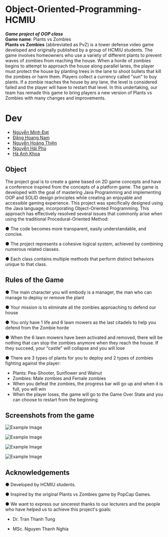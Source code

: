 # Object-Oriented-Programming-HCMIU
___Game project of OOP class___  
__Game name__: Plants vs Zombies  
__Plants vs Zombies__ (abbreviated as PvZ) is a tower defense video game developed and originally published by a group of HCMIU students. The game involves homeowners who use a variety of different plants to prevent waves of zombies from reaching the house. When a horde of zombies begins to attempt to approach the house along parallel lanes, the player must protect the house by planting trees in the lane to shoot bullets that kill the zombies or harm them. Players collect a currency called "sun" to buy plants. If a zombie reaches the house by any lane, the level is considered failed and the player will have to restart that level. In this undertaking, our team has remade this game to bring players a new version of Plants vs Zombies with many changes and improvements.


# Dev
  + [Nguyễn Minh Đạt](https://github.com/29Schiller) 
  + [Đặng Hoang Nam](https://github.com/Hoangnam25012004)
  + [Nguyễn Hoàng Thiện](https://github.com/THien2304)
  + [Nguyễn Hải Phú](https://github.com/haiphu241?fbclid=IwZXh0bgNhZW0CMTAAAR0uon2ssCab-7D8VY9w57XqmuPe8kb5k1i2cDjQt0mLowEXYANUZavdyYk_aem_AfbDl18PV0l_bNx1nTKAt5Y0jcVof-ikx7mZH2LmRfH_4xkXhBKXgj_2xax_KUD_2f4ZmreZjt0I5yd0BPFhLThx)
  + [Hà Anh Khoa](https://github.com/THien2304)

## Object 
The project goal is to create a game based on 2D game concepts and have a conference inspired from the concepts of a platform game. The game is developed with the goal of mastering Java Programming and implementing OOP and SOLID design principles while creating an enjoyable and accessible gaming experience. This project was specifically designed using the Java language, incorporating Object-Oriented Programming. This approach has effectively resolved several issues that commonly arise when using the traditional Procedural-Oriented Method:

● The code becomes more transparent, easily understandable, and concise.

● The project represents a cohesive logical system, achieved by combining numerous related classes.

● Each class contains multiple methods that perform distinct behaviors unique to that class.

## Rules of the Game
● The main character you will embody is a manager, the man who can manage to deploy or remove the plant

● Your mission is to eliminate all the zombies approaching to defend our house 

● You only have 1 life and 6 lawn mowers as the last citadels to help you defend from the Zombie horde

● When the 6 lawn mowers have been activated and removed, there will be nothing that can stop the zombies anymore when they reach the house. If they succeed, your “castle” will collapse and you will lose

● There are 3 types of plants for you to deploy and 2 types of zombies fighting against the player:
+ Plants: Pea-Shooter, Sunflower and Walnut
+ Zombies: Male zombies and Female zombies
+ When you defeat the zombies, the progress bar will go up and when it is full, you will win
+ When the player loses, the game will go to the Game Over State and you can choose to restart from the beginning



## Screenshots from the game

![Example Image](https://github.com/29Schiller/OOP_HCMIU_PLantVsZombies/blob/main/src/Resource/MenuGame/pvz_logo.png)

![Example Image](https://github.com/29Schiller/OOP_HCMIU_PLantVsZombies/blob/main/src/Resource/MenuGame/wallpaper.jpg)

![Example Image](https://github.com/29Schiller/OOP_HCMIU_PLantVsZombies/blob/9a5dd1918a7a837c26afadb7dd7e151b427576ec/src/Resource/Yard.jpg)

![Example Image](https://github.com/29Schiller/OOP_HCMIU_PLantVsZombies/blob/main/src/Resource/WinScence/GameOver.png)

## Acknowledgements
●  Developed by HCMIU students.

●  Inspired by the original Plants vs Zombies game by PopCap Games.

●  We want to express our sincerest thanks to our lecturers and the people who have helped us to achieve this project's goals:

+ Dr. Tran Thanh Tung
  
+ MSc. Nguyen Thanh Nghia


